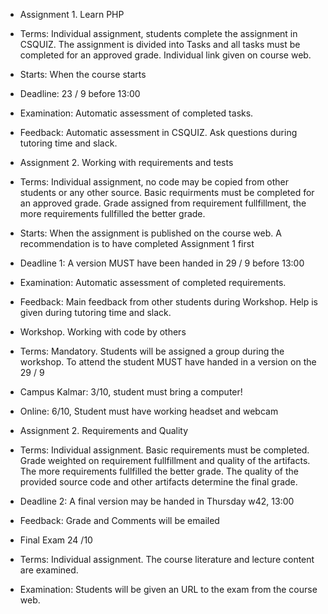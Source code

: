 * Assignment 1. Learn PHP
  * Terms: Individual assignment, students complete the assignment in CSQUIZ. The assignment is divided into Tasks and all tasks must be completed for an approved grade. Individual link given on course web. 
  * Starts: When the course starts
  * Deadline: 23 / 9 before 13:00
  * Examination: Automatic assessment of completed tasks.
  * Feedback: Automatic assessment in CSQUIZ. Ask questions during tutoring time and slack.
 
 * Assignment 2. Working with requirements and tests
  * Terms: Individual assignment, no code may be copied from other students or any other source. 
    Basic requirments must be completed for an approved grade. Grade assigned from requirement fullfillment, the more requirements fullfilled the better grade.
  * Starts: When the assignment is published on the course web. A recommendation is to have completed Assignment 1 first
  * Deadline 1: A version MUST have been handed in 29 / 9 before 13:00
  * Examination: Automatic assessment of completed requirements. 
  * Feedback: Main feedback from other students during Workshop. Help is given during tutoring time and slack.
 
 * Workshop. Working with code by others
  * Terms: Mandatory. Students will be assigned a group during the workshop. To attend the student MUST have handed in a version on the 29 / 9
  * Campus Kalmar: 3/10, student must bring a computer!
  * Online: 6/10, Student must have working headset and webcam

 * Assignment 2. Requirements and Quality
  * Terms: Individual assignment. Basic requirements must be completed. Grade weighted on requirement fullfillment and quality of the artifacts. The more requirements fullfilled the better grade. The quality of the provided source code and other artifacts determine the final grade.
  * Deadline 2: A final version may be handed in Thursday w42, 13:00
  * Feedback: Grade and Comments will be emailed 

 * Final Exam 24 /10
  * Terms: Individual assignment. The course literature and lecture content are examined.
  * Examination: Students will be given an URL to the exam from the course web.

